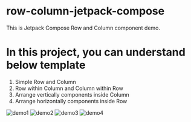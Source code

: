 # row-column-jetpack-compose

This is Jetpack Compose Row and Column component demo.

# In this project, you can understand below template
1. Simple Row and Column
2. Row within Column and Column within Row
3. Arrange vertically components inside Column
4. Arrange horizontally components inside Row


![demo1](https://github.com/Bhumika2005/row-column-jetpack-compose/assets/35170173/74eddcb5-0fa2-4ba3-ae09-5de22dba459d)
![demo2](https://github.com/Bhumika2005/row-column-jetpack-compose/assets/35170173/e52b4f1f-3d92-4b8a-b744-2f2ebadde48f)
![demo3](https://github.com/Bhumika2005/row-column-jetpack-compose/assets/35170173/63859850-cc0e-462a-8ddf-e868c2adfdbd)
![demo4](https://github.com/Bhumika2005/row-column-jetpack-compose/assets/35170173/31d27b55-026a-44db-8cda-94871f146f99)





